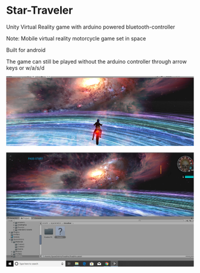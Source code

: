 # Star-Traveler
Unity Virtual Reality game with arduino powered bluetooth-controller

Note: 
Mobile virtual reality motorcycle game set in space 

Built for android 

The game can still be played without the arduino controller through arrow keys or w/a/s/d 

![Background of game](https://github.com/dyerasi/Star-Traveler/blob/master/vrgame%202.png)


![Background of game](https://github.com/dyerasi/Star-Traveler/blob/master/vr%20game%201.png)


